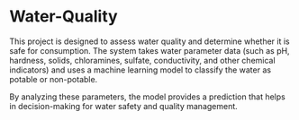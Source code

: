 # Water-Quality

This project is designed to assess water quality and determine whether it is safe for consumption. The system takes water parameter data (such as pH, hardness, solids, chloramines, sulfate, conductivity, and other chemical indicators) and uses a machine learning model to classify the water as potable or non-potable.

By analyzing these parameters, the model provides a prediction that helps in decision-making for water safety and quality management.


